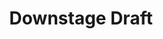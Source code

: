 ---
layout: game
title:  "Downstage Draft"
location: Games/DownstageDraft.html
width: 960
height: 600
desc: "A boy, bored at the theater, wanders backstage and encounters a different kind of challenge"
time: 7 days
made: Kongregate Game Jam
jampage: https://www.kongregate.com/games/theijzm/downstage-draft
display-order: 1
music:
    1: "Uncalled Intermission"
    2: "An Act of Boredom"
    3: "Wind Break"
    4: "Level Complete"
---